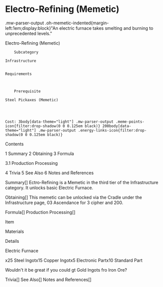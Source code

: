 # Electro-Refining (Memetic)

.mw-parser-output .oh-memetic-indented{margin-left:1em;display:block}"An electric furnace takes smelting and burning to unprecedented levels."

Electro-Refining (Memetic)


	
		
		
	
	



	
		Subcategory
	
	Infrastructure


	Requirements


	
		Prerequisite
	
	Steel Pickaxes (Memetic)



	
	Cost: 3body[data-theme="light"] .mw-parser-output .meme-points-icon{filter:drop-shadow(0 0 0.125em black)} 200body[data-theme="light"] .mw-parser-output .energy-links-icon{filter:drop-shadow(0 0 0.125em black)}





Contents

1 Summary
2 Obtaining
3 Formula

3.1 Production Processing


4 Trivia
5 See Also
6 Notes and References



Summary[]
Ectro-Refining is a Memetic in the third tier of the Infrastructure category. It unlocks basic Electric Furnace.

Obtaining[]
This memetic can be unlocked via the Cradle under the Infrastructure page, 03 Ascendance for 3 cipher and  200.

Formula[]
Production Processing[]


Item

Materials

Details


Electric Furnace

x25 Steel Ingotx15 Copper Ingotx5 Electronic Partx10 Standard Part

Wouldn't it be great if you could gt Gold Ingots fro Iron Ore?


Trivia[]
See Also[]
Notes and References[]
